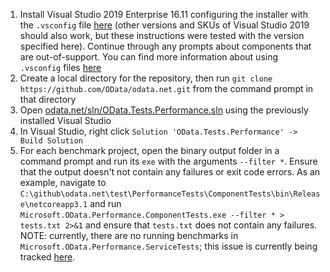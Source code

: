 1. Install Visual Studio 2019 Enterprise 16.11 configuring the installer with the `.vsconfig` file [here](./OData.Tests.Performance.vsconfig) (other versions and SKUs of Visual Studio 2019 should also work, but these instructions were tested with the version specified here). Continue through any prompts about components that are out-of-support. You can find more information about using `.vsconfig` files [here](https://docs.microsoft.com/en-us/visualstudio/install/import-export-installation-configurations?view=vs-2022)
2. Create a local directory for the repository, then run `git clone https://github.com/OData/odata.net.git` from the command prompt in that directory
3. Open [odata.net/sln/OData.Tests.Performance.sln](OData.Tests.Performance.sln) using the previously installed Visual Studio
4. In Visual Studio, right click `Solution 'OData.Tests.Performance' -> Build Solution`
5. For each benchmark project, open the binary output folder in a command prompt and run its `exe` with the arguments `--filter *`. Ensure that the output doesn't not contain any failures or exit code errors. As an example, navigate to `C:\github\odata.net\test\PerformanceTests\ComponentTests\bin\Release\netcoreapp3.1` and run `Microsoft.OData.Performance.ComponentTests.exe --filter * > tests.txt 2>&1` and ensure that `tests.txt` does not contain any failures. NOTE: currently, there are no running benchmarks in `Microsoft.OData.Performance.ServiceTests`; this issue is currently being tracked [here](https://github.com/OData/odata.net/issues/2289).
